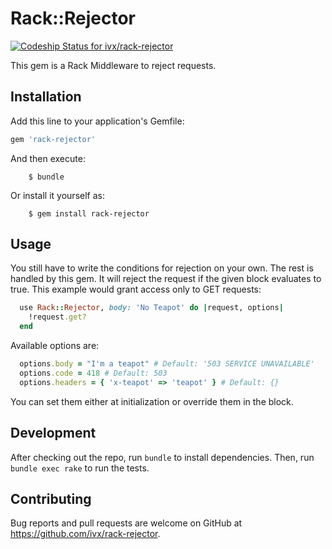# Rack::Rejector
[ ![Codeship Status for
ivx/rack-rejector](https://codeship.com/projects/0cd03420-153b-0134-7cf2-4edb1994d75d/status?branch=master) ](https://codeship.com/projects/158044)

This gem is a Rack Middleware to reject requests.

## Installation

Add this line to your application's Gemfile:

```ruby
gem 'rack-rejector'
```

And then execute:

```Shell
    $ bundle
```

Or install it yourself as:

```Shell
    $ gem install rack-rejector
```
## Usage

You still have to write the conditions for rejection on your own.
The rest is handled by this gem. It will reject the request if the
given block evaluates to true. This example would grant access only to
GET requests:

```ruby
  use Rack::Rejector, body: 'No Teapot' do |request, options|
    !request.get?
  end
```

Available options are:
```ruby
  options.body = "I'm a teapot" # Default: '503 SERVICE UNAVAILABLE'
  options.code = 418 # Default: 503
  options.headers = { 'x-teapot' => 'teapot' } # Default: {}
```

You can set them either at initialization or override them in the block.


## Development

After checking out the repo, run `bundle` to install dependencies. Then, run `bundle exec rake` to run the tests.


## Contributing

Bug reports and pull requests are welcome on GitHub at https://github.com/ivx/rack-rejector.
